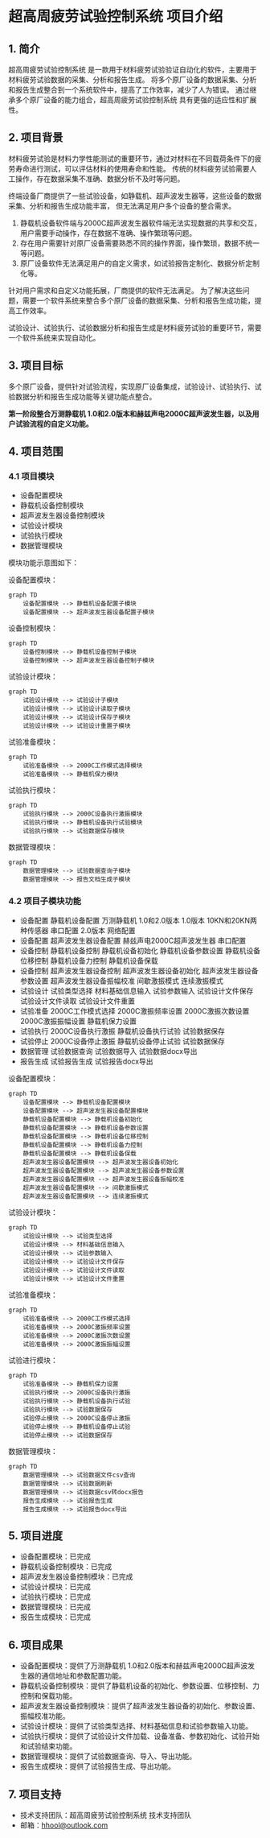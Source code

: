 # 超高周疲劳试验控制系统 项目介绍

## 1. 简介

超高周疲劳试验控制系统 是一款用于材料疲劳试验验证自动化的软件，主要用于材料疲劳试验数据的采集、分析和报告生成。
将多个原厂设备的数据采集、分析和报告生成整合到一个系统软件中，提高了工作效率，减少了人为错误。
通过继承多个原厂设备的能力组合，超高周疲劳试验控制系统 具有更强的适应性和扩展性。

## 2. 项目背景

材料疲劳试验是材料力学性能测试的重要环节，通过对材料在不同载荷条件下的疲劳寿命进行测试，可以评估材料的使用寿命和性能。
传统的材料疲劳试验需要人工操作，存在数据采集不准确、数据分析不及时等问题。

终端设备厂商提供了一些试验设备，如静载机、超声波发生器等，这些设备的数据采集、分析和报告生成功能丰富，
但无法满足用户多个设备的整合需求。

1. 静载机设备软件端与2000C超声波发生器软件端无法实现数据的共享和交互，用户需要手动操作，存在数据不准确、操作繁琐等问题。
2. 存在用户需要针对原厂设备需要熟悉不同的操作界面，操作繁琐，数据不统一等问题。
3. 原厂设备软件无法满足用户的自定义需求，如试验报告定制化、数据分析定制化等。

针对用户需求和自定义功能拓展，厂商提供的软件无法满足。
为了解决这些问题，需要一个软件系统来整合多个原厂设备的数据采集、分析和报告生成功能，提高工作效率。

试验设计、试验执行、试验数据分析和报告生成是材料疲劳试验的重要环节，需要一个软件系统来实现自动化。

## 3. 项目目标

多个原厂设备，提供针对试验流程，实现原厂设备集成，试验设计、试验执行、试验数据分析和报告生成功能等关键功能点整合。

**第一阶段整合万测静载机 1.0和2.0版本和赫兹声电2000C超声波发生器，以及用户试验流程的自定义功能。**

## 4. 项目范围

### 4.1 项目模块

- 设备配置模块
- 静载机设备控制模块
- 超声波发生器设备控制模块
- 试验设计模块
- 试验执行模块
- 数据管理模块

模块功能示意图如下：

设备配置模块：

<!-- 使用graph绘制示意图-->

```mermaid
graph TD
    设备配置模块 --> 静载机设备配置子模块
    设备配置模块 --> 超声波发生器设备配置子模块
```

设备控制模块：

<!-- 使用graph绘制示意图-->

```mermaid
graph TD
    设备控制模块 --> 静载机设备控制子模块
    设备控制模块 --> 超声波发生器设备控制子模块
```

试验设计模块：

<!-- 使用graph绘制示意图-->

```mermaid
graph TD
    试验设计模块 --> 试验设计子模块
    试验设计模块 --> 试验设计读取子模块
    试验设计模块 --> 试验设计保存子模块
    试验设计模块 --> 试验设计重置子模块
```

试验准备模块：

<!-- 使用graph绘制示意图-->

```mermaid
graph TD
    试验准备模块 --> 2000C工作模式选择模块
    试验准备模块 --> 静载机保力模块
```

试验执行模块：

<!-- 使用graph绘制示意图-->

```mermaid
graph TD
    试验执行模块 --> 2000C设备执行激振模块
    试验执行模块 --> 静载机设备执行试验模块
    试验执行模块 --> 试验数据保存模块
```

数据管理模块：

<!-- 使用graph绘制示意图-->

```mermaid
graph TD
    数据管理模块 --> 试验数据查询子模块
    数据管理模块 --> 报告文档生成子模块
```

### 4.2 项目子模块功能

- 设备配置 静载机设备配置 万测静载机 1.0和2.0版本 1.0版本 10KN和20KN两种传感器 串口配置 2.0版本 网络配置
- 设备配置 超声波发生器设备配置 赫兹声电2000C超声波发生器 串口配置
- 设备控制 静载机设备控制 静载机设备初始化 静载机设备参数设置 静载机设备位移控制 静载机设备力控制 静载机设备保载
- 设备控制 超声波发生器设备控制 超声波发生器设备初始化 超声波发生器设备参数设置 超声波发生器设备振幅校准 间歇激振模式 连续激振模式
- 试验设计 试验类型选择 材料基础信息输入 试验参数输入 试验设计文件保存 试验设计文件读取 试验设计文件重置
- 试验准备 2000C工作模式选择 2000C激振频率设置 2000C激振次数设置 2000C激振振幅设置 静载机保力设置
- 试验执行 2000C设备执行激振 静载机设备执行试验 试验数据保存
- 试验停止 2000C设备停止激振 静载机设备停止试验 试验数据保存
- 数据管理 试验数据查询 试验数据导入 试验数据docx导出
- 报告生成 试验报告生成 试验报告docx导出

设备配置模块：

<!-- 使用graph绘制功能图-->

```mermaid
graph TD
    设备配置模块 --> 静载机设备配置模块 
    设备配置模块 --> 超声波发生器设备配置模块
    静载机设备配置模块 --> 静载机设备初始化
    静载机设备配置模块 --> 静载机设备参数设置
    静载机设备配置模块 --> 静载机设备位移控制
    静载机设备配置模块 --> 静载机设备力控制
    静载机设备配置模块 --> 静载机设备保载
    超声波发生器设备配置模块 --> 超声波发生器设备初始化
    超声波发生器设备配置模块 --> 超声波发生器设备参数设置
    超声波发生器设备配置模块 --> 超声波发生器设备振幅校准
    超声波发生器设备配置模块 --> 间歇激振模式
    超声波发生器设备配置模块 --> 连续激振模式
```

试验设计模块：

<!-- 使用graph绘制功能图-->

```mermaid
graph TD
    试验设计模块 --> 试验类型选择
    试验设计模块 --> 材料基础信息输入
    试验设计模块 --> 试验参数输入
    试验设计模块 --> 试验设计文件保存
    试验设计模块 --> 试验设计文件读取
    试验设计模块 --> 试验设计文件重置
```

试验准备模块：

<!-- 使用graph绘制功能图-->

```mermaid
graph TD
    试验准备模块 --> 2000C工作模式选择
    试验准备模块 --> 2000C激振频率设置
    试验准备模块 --> 2000C激振次数设置
    试验准备模块 --> 2000C激振振幅设置
```

试验进行模块：

<!-- 使用graph绘制功能图-->

```mermaid
graph TD
    试验准备模块 --> 静载机保力设置
    试验执行模块 --> 2000C设备执行激振
    试验执行模块 --> 静载机设备执行试验
    试验执行模块 --> 试验数据保存
    试验停止模块 --> 2000C设备停止激振
    试验停止模块 --> 静载机设备停止试验
    试验停止模块 --> 试验数据保存
```

数据管理模块：

<!-- 使用graph绘制功能图-->

```mermaid
graph TD
    数据管理模块 --> 试验数据文件csv查询
    数据管理模块 --> 试验数据刷新
    数据管理模块 --> 试验数据csv转docx报告
    报告生成模块 --> 试验报告生成
    报告生成模块 --> 试验报告docx导出
```

## 5. 项目进度

- 设备配置模块：已完成
- 静载机设备控制模块：已完成
- 超声波发生器设备控制模块：已完成
- 试验设计模块：已完成
- 试验执行模块：已完成
- 数据管理模块：已完成
- 报告生成模块：已完成

## 6. 项目成果

- 设备配置模块：提供了万测静载机 1.0和2.0版本和赫兹声电2000C超声波发生器的通信地址和参数配置功能。
- 静载机设备控制模块：提供了静载机设备的初始化、参数设置、位移控制、力控制和保载功能。
- 超声波发生器设备控制模块：提供了超声波发生器设备的初始化、参数设置、振幅校准功能。
- 试验设计模块：提供了试验类型选择、材料基础信息和试验参数输入功能。
- 试验执行模块：提供了试验设计文件加载、设备准备、参数初始化、试验开始和试验结束功能。
- 数据管理模块：提供了试验数据查询、导入、导出功能。
- 报告生成模块：提供了试验报告生成、导出功能。

## 7. 项目支持

- 技术支持团队：超高周疲劳试验控制系统 技术支持团队
- 邮箱：[hhool@outlook.com](mailto:hhool@outlook.com)
